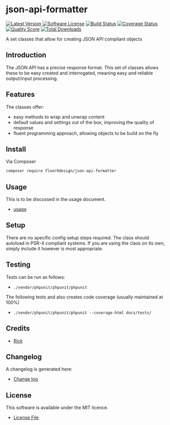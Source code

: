 # json-api-formatter

[![Latest Version](https://img.shields.io/github/v/release/floor9design-ltd/json-api-formatter?include_prereleases&style=plastic)](https://github.com/floor9design-ltd/json-api-formatter/releases)
[![Software License](https://img.shields.io/badge/license-MIT-brightgreen.svg?style=plastic)](LICENCE.md)
[![Build Status](https://img.shields.io/travis/json-api-formatter/master.svg?style=plastic)](https://travis-ci.org/elb98rm/json-api-formatter)
[![Coverage Status](https://img.shields.io/scrutinizer/coverage/g/json-api-formatter/json-api-formatter.svg?style=plastic)](https://scrutinizer-ci.com/g/floor9design/json-api-formatter/code-structure)
[![Quality Score](https://img.shields.io/scrutinizer/g/json-api-formatter/json-api-formatter.svg?style=plastic)](https://scrutinizer-ci.com/g/floor9design/json-api-formatter)
[![Total Downloads](https://img.shields.io/packagist/dt/league/json-api-formatter.svg?style=plastic)](https://packagist.org/packages/floor9design/json-api-formatter)

A set classes that allow for creating JSON API compliant objects

## Introduction

The JSON API has a precise response format. This set of classes allows these to be easy created and interrogated,
meaning easy and reliable output/input processing. 

## Features

The classes offer:

* easy methods to wrap and unwrap content
* default values and settings out of the box, improving the quality of response
* fluent programming approach, allowing objects to be build on the fly

## Install

Via Composer

``` bash
composer require floor9design/json-api-formatter
```

## Usage

This is to be discussed in the usage document.

* [usage](docs/project/usage.md)

## Setup

There are no specific config setup steps required. 
The class should autoload in PSR-4 compliant systems. If you are using the class on its own, simply include it 
however is most appropriate.

## Testing

Tests can be run as follows:

* `./vendor/phpunit/phpunit/phpunit`

The following tests and also creates code coverage (usually maintained at 100%)

* `./vendor/phpunit/phpunit/phpunit --coverage-html docs/tests/`

## Credits

- [Rick](https://github.com/elb98rm)

## Changelog

A changelog is generated here:

* [Change log](CHANGELOG.md)

## License

This software is available under the MIT licence. 

* [License File](LICENCE.md)
